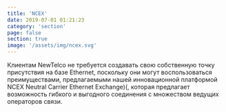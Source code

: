 ```yaml
---
title: 'NCEX'
date: 2019-07-01 01:21:23
category: 'section'
page: false
section: true
image: '/assets/img/ncex.svg'
---
```


Клиентам NewTelco не требуется создавать свою собственную точку присутствия на базе Ethernet, поскольку они могут воспользоваться преимуществами, предлагаемыми нашей инновационной платформой NCEX Neutral Carrier Ethernet Exchange)(, которая предлагает возможность гибкого и выгодного соединения с множеством ведущих операторов связи.
